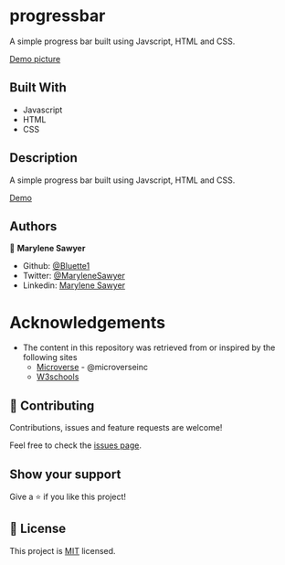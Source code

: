 ﻿# progressbar
A simple progress bar built using Javscript, HTML and CSS.

[Demo picture](./progressbar.gif)


## Built With

- Javascript
- HTML 
- CSS


## Description

A simple progress bar built using Javscript, HTML and CSS.

[Demo](https://rawcdn.githack.com/Bluette1/progressbar/feature/add-progressbar/Progressbar.html)


## Authors

👤 **Marylene Sawyer**
- Github: [@Bluette1](https://github.com/Bluette1)
- Twitter: [@MaryleneSawyer](https://twitter.com/MaryleneSawyer)
- Linkedin: [Marylene Sawyer](https://www.linkedin.com/in/marylene-sawyer-b4ba1295/)


# Acknowledgements

- The content in this repository was retrieved from or inspired by the following sites
  - [Microverse](https:www.microverse.org/) - @microverseinc
  - [W3schools](https://www.w3schools.com/)

## 🤝 Contributing

Contributions, issues and feature requests are welcome!

Feel free to check the [issues page](https://github.com/Bluette1/progressbar/issues).

## Show your support

Give a ⭐️ if you like this project!

## 📝 License

This project is [MIT](https://opensource.org/licenses/MIT) licensed.
